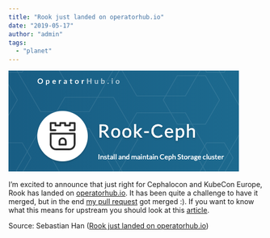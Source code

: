 ```yaml
---
title: "Rook just landed on operatorhub.io"
date: "2019-05-17"
author: "admin"
tags: 
  - "planet"
---
```


![Rook just landed on operatorhub.io](images/rook-operator-framework.png)

I’m excited to announce that just right for Cephalocon and KubeCon Europe, Rook has landed on [operatorhub.io](https://operatorhub.io). It has been quite a challenge to have it merged, but in the end [my pull request](https://github.com/operator-framework/community-operators/pull/348) got merged :). If you want to know what this means for upstream you should look at this [article](https://www.redhat.com/en/blog/rook-ceph-storage-operator-now-operatorhubio).

Source: Sebastian Han ([Rook just landed on operatorhub.io](https://sebastien-han.fr/blog/2019/05/17/Rook-just-landed-on-operatorhub-io/))
